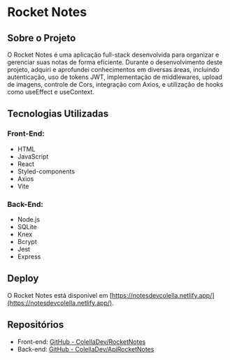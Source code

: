 # Rocket Notes

## Sobre o Projeto

O Rocket Notes é uma aplicação full-stack desenvolvida para organizar e gerenciar suas notas de forma eficiente. Durante o desenvolvimento deste projeto, adquiri e aprofundei conhecimentos em diversas áreas, incluindo autenticação, uso de tokens JWT, implementação de middlewares, upload de imagens, controle de Cors, integração com Axios, e utilização de hooks como useEffect e useContext.

## Tecnologias Utilizadas

### Front-End:
- HTML
- JavaScript
- React
- Styled-components
- Axios
- Vite

### Back-End:
- Node.js
- SQLite
- Knex
- Bcrypt
- Jest
- Express

## Deploy

O Rocket Notes está disponível em [https://notesdevcolella.netlify.app/](https://notesdevcolella.netlify.app/).

## Repositórios

- Front-end: [GitHub - ColellaDev/RocketNotes](https://github.com/ColellaDev/RocketNotes)
- Back-end: [GitHub - ColellaDev/ApiRocketNotes](https://github.com/ColellaDev/ApiRocketNotes)
